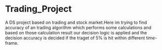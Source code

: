 # Trading_Project
A DS project based on trading and stock market.Here im trying to find accuracy of an trading algorithm which performs some calculations and based on those calculation result our decision logic is applied and the decision accuracy is decided if the traget of 5% is hit within different time-frame.
